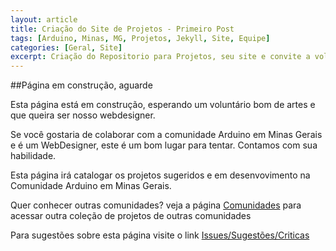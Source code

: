 ```yaml
---
layout: article
title: Criação do Site de Projetos - Primeiro Post
tags: [Arduino, Minas, MG, Projetos, Jekyll, Site, Equipe]
categories: [Geral, Site]
excerpt: Criação do Repositorio para Projetos, seu site e convite a voluntários para manutenção do Site
---
```

##Página em construção, aguarde

Esta página está em construção, esperando um voluntário bom de artes e que queira ser nosso webdesigner.

Se você gostaria de colaborar com a comunidade Arduino em Minas Gerais e é um WebDesigner, 
este é um bom lugar para tentar. Contamos com sua habilidade.

Esta página irá catalogar os projetos sugeridos e em desenvovimento na Comunidade Arduino em Minas Gerais.

Quer conhecer outras comunidades? veja a página <a href="comunidades.html">Comunidades</a> para acessar outra
coleção de projetos de outras comunidades

Para sugestões sobre esta página visite o link [Issues/Sugestões/Criticas](http://github.com/Arduino-Minas/arduino-minas.github.com/issues)


